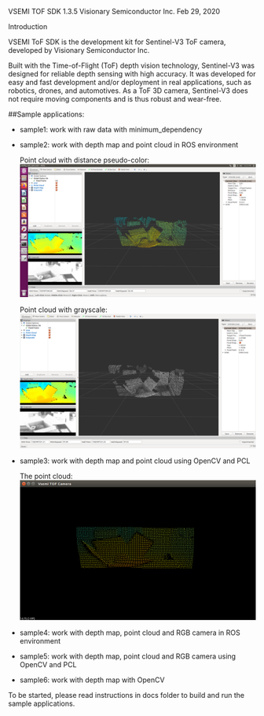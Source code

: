 VSEMI TOF SDK 1.3.5
Visionary Semiconductor Inc.
Feb 29, 2020

Introduction

   VSEMI ToF SDK is the development kit for Sentinel-V3 ToF camera, developed by Visionary Semiconductor Inc.

   Built with the Time-of-Flight (ToF) depth vision technology, Sentinel-V3 was designed for reliable depth sensing with high accuracy. 
   It was developed for easy and fast development and/or deployment in real applications, such as robotics, drones, and automotives. 
   As a ToF 3D camera, Sentinel-V3 does not require moving components and is thus robust and wear-free. 

##Sample applications:

- sample1:                   work with raw data with minimum_dependency

- sample2:                   work with depth map and point cloud in ROS environment

  Point cloud with distance pseudo-color:
  ![Image of Sample2](samples/sample2/sample_2_1.png)
 
  Point cloud with grayscale:
  ![Image of Sample2](samples/sample2/sample_2_2.png)

- sample3:                   work with depth map and point cloud using OpenCV and PCL

  The point cloud:
  ![Image of Sample3 = Point cloud](samples/sample3/sample_3_1.png)

- sample4:                   work with depth map, point cloud and RGB camera in ROS environment

- sample5:                   work with depth map, point cloud and RGB camera using OpenCV and PCL

- sample6:                   work with depth map with OpenCV
   
To be started, please read instructions in docs folder to build and run the sample applications.
